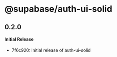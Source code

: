 # @supabase/auth-ui-solid

## 0.2.0

#### Initial Release
- 7f6c920: Initial release of auth-ui-solid